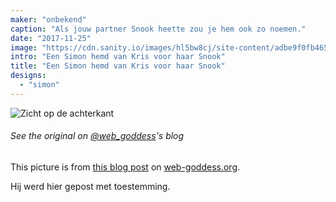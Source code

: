 ```yaml
---
maker: "onbekend"
caption: "Als jouw partner Snook heette zou je hem ook zo noemen."
date: "2017-11-25"
image: "https://cdn.sanity.io/images/hl5bw8cj/site-content/adbe9f0fb465866669913ed393d77c0ae48a59f7-2000x2667.jpg"
intro: "Een Simon hemd van Kris voor haar Snook"
title: "Een Simon hemd van Kris voor haar Snook"
designs:
  - "simon"
---
```


![Zicht op de achterkant](https://posts.freesewing.org/uploads/simon_on_snook_high_back_405a53e578.jpg "Zicht op de achterkant")

<Note>

###### See the original on [@web_goddess](/users/web_goddess)'s blog
This picture is from [this blog post](https://www.web-goddess.org/archive/18117) 
on [web-goddess.org](https://www.web-goddess.org/).

Hij werd hier gepost met toestemming.

</Note>
